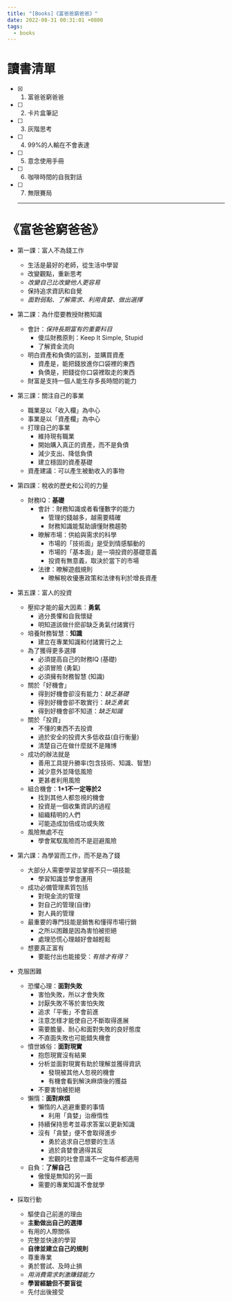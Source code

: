 ```yaml
---
title: "[Books]《富爸爸窮爸爸》"
date: 2022-08-31 00:31:01 +0800
tags:
  - books
---
```


# 讀書清單

- [X] 01. 富爸爸窮爸爸
- [ ] 02. 卡片盒筆記
- [ ] 03. 灰階思考
- [ ] 04. 99%的人輸在不會表達
- [ ] 05. 意念使用手冊
- [ ] 06. 咖啡時間的自我對話
- [ ] 07. 無限賽局

  ---

# 《富爸爸窮爸爸》

- 第一課：富人不為錢工作
  - 生活是最好的老師，從生活中學習
  - 改變觀點，重新思考
  - *改變自己比改變他人更容易*
  - 保持追求資訊和自覺
  - *面對弱點、了解需求、利用貪婪、做出選擇*

- 第二課：為什麼要教授財務知識
  - 會計：*保持長期富有的重要科目*
    - 傻瓜財務原則：Keep It Simple, Stupid
    - 了解資金流向
  - 明白資產和負債的區別，並購買資產
    - 資產是，能把錢放進你口袋裡的東西
    - 負債是，把錢從你口袋裡取走的東西
  - 財富是支持一個人能生存多長時間的能力

- 第三課：關注自己的事業
  - 職業是以「收入欄」為中心
  - 事業是以「資產欄」為中心
  - 打理自己的事業
    - 維持現有職業
    - 開始購入真正的資產，而不是負債
    - 減少支出、降低負債
    - 建立穩固的資產基礎
  - 資產建議：可以產生被動收入的事物

- 第四課：稅收的歷史和公司的力量
  - 財務IQ：**基礎**
    - 會計：財務知識或者看懂數字的能力
      - 管理的錢越多，越需要精確
      - 財務知識能幫助讀懂財務趨勢
    - 暸解市場：供給與需求的科學
      - 市場的「技術面」是受到情感驅動的
      - 市場的「基本面」是一項投資的基礎意義
      - 投資有無意義，取決於當下的市場
    - 法律：暸解遊戲規則
      - 暸解稅收優惠政策和法律有利於增長資產

- 第五課：富人的投資
  - 壓抑才能的最大因素：**勇氣**
    - 過分畏懼和自我懷疑
    - 明知道該做什麽卻缺乏勇氣付諸實行
  - 培養財務智慧：**知識**
    - 建立在專業知識和付諸實行之上
  - 為了獲得更多選擇
    - 必須提高自己的財務IQ (基礎)
    - 必須冒險 (勇氣)
    - 必須擁有財務智慧 (知識)
  - 關於「好機會」
    - 得到好機會卻沒有能力：*缺乏基礎*
    - 得到好機會卻不敢實行：*缺乏勇氣*
    - 得到好機會卻不知道：*缺乏知識*
  - 關於「投資」
    - 不懂的東西不去投資
    - 過於安全的投資大多低收益(自行衡量)
    - 清楚自己在做什麼就不是賭博
  - 成功的辦法就是
    - 善用工具提升勝率(包含技術、知識、智慧)
    - 減少意外並降低風險
    - 更甚者利用風險
  - 組合機會：**1+1不一定等於2**
    - 找到其他人都忽視的機會
    - 投資是一個收集資訊的過程
    - 組織精明的人們
    - 可能造成加倍成功或失敗
  - 風險無處不在
    - 學會駕馭風險而不是迴避風險

- 第六課：為學習而工作，而不是為了錢
  - 大部分人需要學習並掌握不只一項技能
    - 學習知識並學會運用
  - 成功必備管理素質包括
    - 對現金流的管理
    - 對自己的管理(自律)
    - 對人員的管理
  - 最重要的專門技能是銷售和懂得市場行銷
    - 之所以困難是因為害怕被拒絕
    - 處理恐慌心理越好會越輕鬆
  - 想要真正富有
    - 要能付出也能接受：*有捨才有得？*

- 克服困難
  - 恐懼心理：**面對失敗**
    - 害怕失敗，所以才會失敗
    - 討厭失敗不等於害怕失敗
    - 追求「平衡」不會前進
    - 注意怎樣才能使自己不斷取得進展
    - 需要膽量、耐心和面對失敗的良好態度
    - 不直面失敗也可能錯失機會
  - 憤世嫉俗：**面對現實**
    - 抱怨現實沒有結果
    - 分析並面對現實有助於理解並獲得資訊
      - 發現被其他人忽視的機會
      - 有機會看到解決麻煩後的獲益
    - 不要害怕被拒絕
  - 懶惰：**面對麻煩**
    - 懶惰的人逃避重要的事情
      - 利用「貪婪」治療惰性
    - 持續保持思考並尋求答案以更新知識
    - 沒有「貪婪」便不會取得進步
      - 勇於追求自己想要的生活
      - 過於貪婪會適得其反
      - 宏觀的社會意識不一定每件都適用
  - 自負：**了解自己**
    - 傲慢是無知的另一面
    - 需要的專業知識不會就學

- 採取行動
  - 驅使自己前進的理由
  - **主動做出自己的選擇**
  - 有用的人際關係
  - 完整並快速的學習
  - **自律並建立自己的規則**
  - 尊重專業
  - 勇於嘗試、及時止損
  - *用消費需求刺激賺錢能力*
  - **學習經驗但不要盲從**
  - 先付出後接受